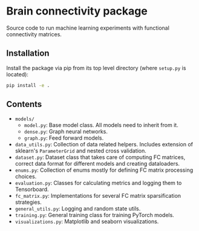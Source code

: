 # Brain connectivity package

Source code to run machine learning experiments with functional connectivity matrices.

## Installation

Install the package via pip from its top level directory (where `setup.py` is located):

```bash
pip install -e .
```

## Contents

- `models/`
  - `model.py`: Base model class. All models need to inherit from it.
  - `dense.py`: Graph neural networks.
  - `graph.py`: Feed forward models.
- `data_utils.py`: Collection of data related helpers. Includes extension of sklearn's `ParameterGrid` and nested cross validation.
- `dataset.py`: Dataset class that takes care of computing FC matrices, correct data format for different models and creating dataloaders.
- `enums.py`: Collection of enums mostly for defining FC matrix processing choices.
- `evaluation.py`: Classes for calculating metrics and logging them to Tensorboard.
- `fc_matrix.py`: Implementations for several FC matrix sparsification strategies.
- `general_utils.py`: Logging and random state utils.
- `training.py`: General training class for training PyTorch models.
- `visualizations.py`: Matplotlib and seaborn visualizations.
